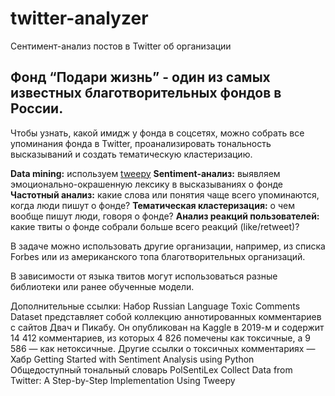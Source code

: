 # twitter-analyzer

Сентимент-анализ постов в Twitter об организации

## Фонд “Подари жизнь” - один из самых известных благотворительных фондов в России. 

Чтобы узнать, какой имидж у фонда в соцсетях, можно собрать все упоминания фонда в Twitter, проанализировать тональность высказываний и создать тематическую кластеризацию.

**Data mining:** используем [tweepy](https://docs.tweepy.org/en/stable/)
**Sentiment-анализ:** выявляем эмоционально-окрашенную лексику в высказываниях о фонде
**Частотный анализ:** какие слова или понятия чаще всего упоминаются, когда люди пишут о фонде?
**Тематическая кластеризация:** о чем вообще пишут люди, говоря о фонде?
**Анализ реакций пользователей:** какие твиты о фонде собрали больше всего реакций (like/retweet)?


В задаче можно использовать другие организации, например, из списка Forbes или из американского топа благотворительных организаций.


В зависимости от языка твитов могут использоваться разные библиотеки или ранее обученные модели.

Дополнительные ссылки:
Набор Russian Language Toxic Comments Dataset представляет собой коллекцию аннотированных комментариев с сайтов Двач и Пикабу. Он опубликован на Kaggle в 2019-м и содержит 14 412 комментариев, из которых 4 826 помечены как токсичные, а 9 586 — как нетоксичные.
Другие ссылки о токсичных комментариях — Хабр
Getting Started with Sentiment Analysis using Python
Общедоступный тональный словарь PolSentiLex
Collect Data from Twitter: A Step-by-Step Implementation Using Tweepy
